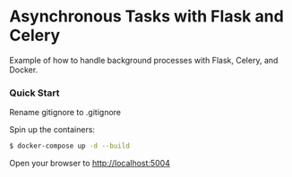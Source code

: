 # Asynchronous Tasks with Flask and Celery

Example of how to handle background processes with Flask, Celery, and Docker.

### Quick Start
Rename gitignore to .gitignore

Spin up the containers:

```sh
$ docker-compose up -d --build
```

Open your browser to [http://localhost:5004](http://localhost:5004)
